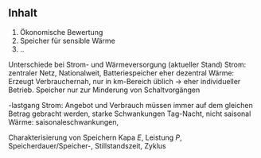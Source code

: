 ## Inhalt
1. Ökonomische Bewertung 
2. Speicher für sensible Wärme
3.  ..
   

Unterschiede bei Strom- und Wärmeversorgung (aktueller Stand)
	Strom: zentraler Netz, Nationalweit, Batteriespeicher eher dezentral
	Wärme: Erzeugt Verbrauchernah, nur in km-Bereich üblich -> eher individueller Betrieb. Speicher nur zur Minderung von Schaltvorgängen

-lastgang
Strom: Angebot und Verbrauch müssen immer auf dem gleichen Betrag gebracht werden, starke Schwankungen Tag-Nacht, nicht saisonal
Wärme: saisonaleschwankungen, 

Charakterisierung von Speichern
Kapa $E$, Leistung $P$, Speicherdauer/Speicher-, Stillstandszeit, Zyklus